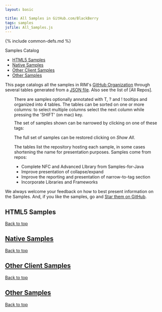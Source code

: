 ```yaml
---
layout: basic

title: All Samples in GitHub.com/BlackBerry
tags: samples
jsfile: All_Samples.js
---
```

{% include common-defs.md %}

<div id='right'>
<div class='caption'>Samples Catalog</div>
<ul>
<li><a href="#samplesHtml5">HTML5 Samples</a></li>
<li><a href="#samplesNative">Native Samples</a></li>
<li><a href="#samplesOtherClient">Other Client Samples</a></li>
<li><a href="#samplesServer">Other Samples</a></li>
</ul>
</div>

This page catalogs all the samples in RIM's
[GitHub Organization](http://github.com/blackberry)
through several tables generated from a [JSON file](All_Samples.json).
Also see the list of [All Repos].

<div style="margin-top:10px;" class="collapsable" label="Table, Tooltips and Sorting">
</div>
<div style="margin-top: 2px; margin-left:30px;">
There are <span id="stats-samplecount"><!-- dynamic content --></span> samples
optionally annotated with
<span class="question" tip="A list of 'tags' characterizing this sample">T</span>, 
<span class="question" tip="Extra details on the sample">?</span>
and
<span class="warning" tip="Issues to resolve">!</span> tooltips
and organized into 4 tables.
The tables can be sorted on one or more columns: to select multiple
columns select the next column while pressing the 'SHIFT' (on mac) key.
</div>

<div style="margin-top:10px;" class="collapsable" label="Find using Tags">
</div>
<div style="margin-top: 2px; margin-left:30px;">
<div id='tagList'>The set of samples shown can be narrowed by clicking on one of these
<span id='stats-tagcount'><!-- dynamic content --></span> tags:</div>
<p>The full set of samples can be restored clicking on <span id='showAllSamples'><em>Show All</em></span>.</p>
</div>


<div style="margin-top:10px;" class='collapsable' label="Repositories">
</div>
<div style="margin-top: 2px; margin-left:30px;">
<div id='repoList'>The tables list the repository hosting each sample, in some cases
shortening the name for presentation purposes.
Samples come from <span id='stats-repocount'><!-- dynamic content --></span> repos:
</div><!-- dynamic content -->
</div>

<div style="margin-top:10px;" class='collapsable' id='#todo' label="Todo">
<!-- dynamic content -->
</div>
<div style="margin-top:2px; margin-left:30px;">
<ul>
<li>Complete NFC and Advanced LIbrary from Samples-for-Java</li>
<li>Improve presentation of collapse/expand</li>
<li>Improve the reporting and presentation of narrow-to-tag section</li>
<li>Incorporate Libraries and Frameworks</li>
</ul>
</div>

We always welcome your feedback on how to best present information on the Samples.
And, if you like the samples, go and [Star them on GitHub](https://github.com/blog/1204-notifications-stars).

<div class="dynContent">
<div id="samplesHtml5">
<a name="samplesHtml5"><h2>HTML5 Samples</h2></a>
</div>

<a href="#top">Back to top</a>
</div>

<div class="dynContent">
<div id="samplesNative">
<a href="samplesNative"><h2>Native Samples</h2></a>
</div>

<a href="#top">Back to top</a>
</div>

<div class="dynContent">
<div id="samplesOtherClient">
<a href="samplesOtherClient"><h2>Other Client Samples</h2></a>
</div>

<a href="#top">Back to top</a>
</div>

<div class="dynContent">
<div id="samplesOther">
<a href="samplesOther"><h2>Other Samples</h2></a>
</div>

<a href="#top">Back to top</a>
</div>